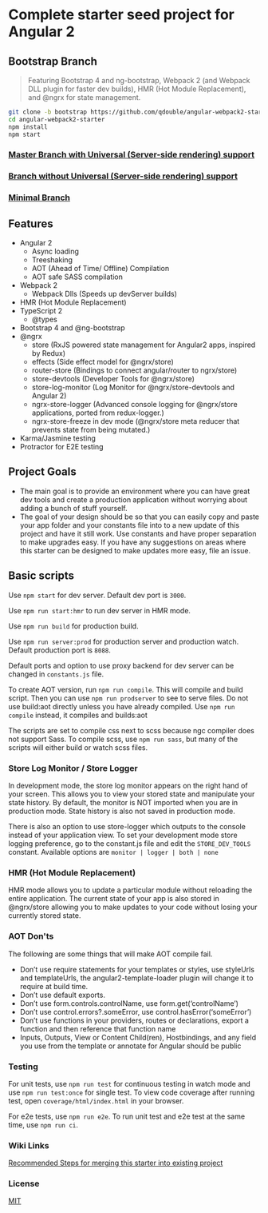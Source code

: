 # Complete starter seed project for Angular 2

## Bootstrap Branch

> Featuring Bootstrap 4 and ng-bootstrap, Webpack 2 (and Webpack DLL plugin for faster dev builds), HMR (Hot Module Replacement), and @ngrx for state management.

```bash
git clone -b bootstrap https://github.com/qdouble/angular-webpack2-starter.git
cd angular-webpack2-starter
npm install
npm start
```

### [Master Branch with Universal (Server-side rendering) support](https://github.com/qdouble/angular-webpack2-starter)

### [Branch without Universal (Server-side rendering) support](https://github.com/qdouble/angular-webpack2-starter/tree/no-universal-support)

### [Minimal Branch](https://github.com/qdouble/angular-webpack2-starter/tree/minimal)

## Features

* Angular 2
  * Async loading
  * Treeshaking
  * AOT (Ahead of Time/ Offline) Compilation
  * AOT safe SASS compilation
* Webpack 2
  * Webpack Dlls (Speeds up devServer builds)
* HMR (Hot Module Replacement)
* TypeScript 2
  * @types
* Bootstrap 4 and @ng-bootstrap
* @ngrx
  * store (RxJS powered state management for Angular2 apps, inspired by Redux)
  * effects (Side effect model for @ngrx/store)
  * router-store (Bindings to connect angular/router to ngrx/store)
  * store-devtools (Developer Tools for @ngrx/store)
  * store-log-monitor (Log Monitor for @ngrx/store-devtools and Angular 2)
  * ngrx-store-logger (Advanced console logging for @ngrx/store applications, ported from redux-logger.)
  * ngrx-store-freeze in dev mode (@ngrx/store meta reducer that prevents state from being mutated.)
* Karma/Jasmine testing
* Protractor for E2E testing

## Project Goals

* The main goal is to provide an environment where you can have great dev tools and create a production application without worrying about adding a bunch of stuff yourself.
* The goal of your design should be so that you can easily copy and paste your app folder and your constants file into to a new update of this project and have it still work. Use constants and have proper separation to make upgrades easy. If you have any suggestions on areas where this starter can be designed to make updates more easy, file an issue.

## Basic scripts

Use `npm start` for dev server. Default dev port is `3000`.

Use `npm run start:hmr` to run dev server in HMR mode.

Use `npm run build` for production build.

Use `npm run server:prod` for production server and production watch. Default production port is `8088`.

Default ports and option to use proxy backend for dev server can be changed in `constants.js` file.

To create AOT version, run `npm run compile`. This will compile and build script.
Then you can use `npm run prodserver` to see to serve files.
Do not use build:aot directly unless you have already compiled.
Use `npm run compile` instead, it compiles and builds:aot

The scripts are set to compile css next to scss because ngc compiler does not support Sass.
To compile scss, use `npm run sass`, but many of the scripts will either build or watch scss files.

### Store Log Monitor / Store Logger

In development mode, the store log monitor appears on the right hand of your screen. This allows
you to view your stored state and manipulate your state history. By default, the monitor is NOT imported
when you are in production mode. State history is also not saved in production mode.

There is also an option to use store-logger which outputs to the console instead of your application view.
To set your development mode store logging preference, go to the constant.js file and edit the `STORE_DEV_TOOLS` constant.
Available options are `monitor | logger | both | none`

### HMR (Hot Module Replacement)

HMR mode allows you to update a particular module without reloading the entire application.
The current state of your app is also stored in @ngrx/store allowing you to make updates to your
code without losing your currently stored state.

### AOT  Don'ts

The following are some things that will make AOT compile fail.

- Don’t use require statements for your templates or styles, use styleUrls and templateUrls, the angular2-template-loader plugin will change it to require at build time.
- Don’t use default exports.
- Don’t use form.controls.controlName, use form.get(‘controlName’)
- Don’t use control.errors?.someError, use control.hasError(‘someError’)
- Don’t use functions in your providers, routes or declarations, export a function and then reference that function name
- Inputs, Outputs, View or Content Child(ren), Hostbindings, and any field you use from the template or annotate for Angular should be public

### Testing

For unit tests, use `npm run test` for continuous testing in watch mode and use
`npm run test:once` for single test. To view code coverage after running test, open `coverage/html/index.html` in your browser.

For e2e tests, use `npm run e2e`. To run unit test and e2e test at the same time, use `npm run ci`.

### Wiki Links

[Recommended Steps for merging this starter into existing project](https://github.com/qdouble/angular-webpack2-starter/wiki/Recommended-Steps-for-Merging-Starter-into-Existing-Project)

### License

[MIT](https://github.com/qdouble/angular-webpack2-starter/blob/bootstrap/LICENSE)
